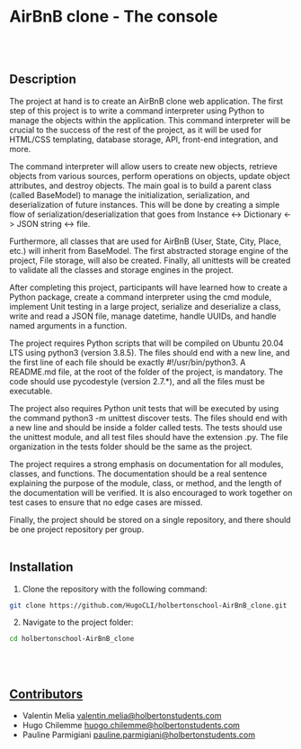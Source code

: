 # AirBnB clone - The console

<br><br>
## Description

The project at hand is to create an AirBnB clone web application. The first step of this project is to write a command interpreter using Python to manage the objects within the application. This command interpreter will be crucial to the success of the rest of the project, as it will be used for HTML/CSS templating, database storage, API, front-end integration, and more.

The command interpreter will allow users to create new objects, retrieve objects from various sources, perform operations on objects, update object attributes, and destroy objects. The main goal is to build a parent class (called BaseModel) to manage the initialization, serialization, and deserialization of future instances. This will be done by creating a simple flow of serialization/deserialization that goes from Instance <-> Dictionary <-> JSON string <-> file.

Furthermore, all classes that are used for AirBnB (User, State, City, Place, etc.) will inherit from BaseModel. The first abstracted storage engine of the project, File storage, will also be created. Finally, all unittests will be created to validate all the classes and storage engines in the project.

After completing this project, participants will have learned how to create a Python package, create a command interpreter using the cmd module, implement Unit testing in a large project, serialize and deserialize a class, write and read a JSON file, manage datetime, handle UUIDs, and handle named arguments in a function.

The project requires Python scripts that will be compiled on Ubuntu 20.04 LTS using python3 (version 3.8.5). The files should end with a new line, and the first line of each file should be exactly #!/usr/bin/python3. A README.md file, at the root of the folder of the project, is mandatory. The code should use pycodestyle (version 2.7.*), and all the files must be executable.

The project also requires Python unit tests that will be executed by using the command python3 -m unittest discover tests. The files should end with a new line and should be inside a folder called tests. The tests should use the unittest module, and all test files should have the extension .py. The file organization in the tests folder should be the same as the project.

The project requires a strong emphasis on documentation for all modules, classes, and functions. The documentation should be a real sentence explaining the purpose of the module, class, or method, and the length of the documentation will be verified. It is also encouraged to work together on test cases to ensure that no edge cases are missed.

Finally, the project should be stored on a single repository, and there should be one project repository per group.
<br><br>
## Installation

1. Clone the repository with the following command:
```bash
git clone https://github.com/HugoCLI/holbertonschool-AirBnB_clone.git
```

2. Navigate to the project folder:
```bash
cd holbertonschool-AirBnB_clone
```
<br><br>
## [Contributors](AUTHORS)

- Valentin Melia <valentin.melia@holbertonstudents.com>
- Hugo Chilemme <huogo.chilemme@holbertonstudents.com>
- Pauline Parmigiani <pauline.parmigiani@holbertonstudents.com>
